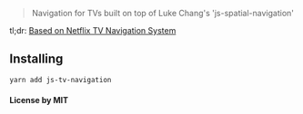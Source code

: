 > Navigation for TVs built on top of Luke Chang's 'js-spatial-navigation'

tl;dr: [Based on Netflix TV Navigation System](https://medium.com/netflix-techblog/pass-the-remote-user-input-on-tv-devices-923f6920c9a8)

## Installing

```bash
yarn add js-tv-navigation
```

#### License by MIT
